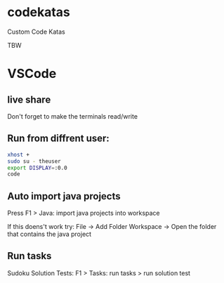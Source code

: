 # codekatas
Custom Code Katas

TBW

# VSCode

## live share
Don't forget to make the terminals read/write


## Run from diffrent user:
```bash
xhost +
sudo su - theuser
export DISPLAY=:0.0
code
```

## Auto import java projects 
Press F1 > Java: import java projects into workspace

If this doens't work try:
File -> Add Folder Workspace -> Open the folder that contains the java project

## Run tasks
Sudoku Solution Tests:
F1 > Tasks: run tasks > run solution test